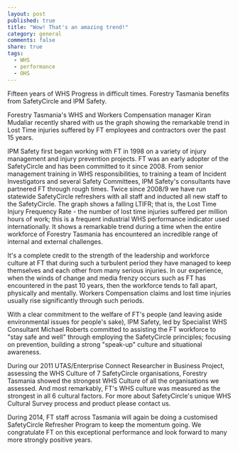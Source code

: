 ```yaml
---
layout: post
published: true
title: "Wow! That's an amazing trend!"
category: general
comments: false
share: true
tags: 
  - WHS
  - performance
  - OHS
---
```


Fifteen years of WHS Progress in difficult times. Forestry Tasmania benefits from SafetyCircle and IPM Safety.

Forestry Tasmania's WHS and Workers Compensation manager Kiran Mudaliar recently shared with us the graph showing the remarkable trend in Lost Time injuries suffered by FT employees and contractors over the past 15 years.

IPM Safety first began working with FT in 1998 on a variety of injury management and injury prevention projects. FT was an early adopter of the SafetyCircle and has been committed to it since 2008. From senior management training in WHS responsibilities, to training a team of Incident Investigators and several Safety Committees, IPM Safety's consultants have partnered FT through rough times. Twice since 2008/9 we have run statewide SafetyCircle refreshers with all staff and inducted all new staff to the SafetyCircle. The graph shows a falling LTIFR; that is, the Lost Time Injury Frequency Rate - the number of lost time injuries suffered per million hours of work; this is a frequent industrial WHS performance indicator used internationally. It shows a remarkable trend during a time when the entire workforce of Forestry Tasmania has encountered an incredible range of internal and external challenges.

It's a complete credit to the strength of the leadership and workforce culture at FT that during such a turbulent period they have managed to keep themselves and each other from many serious injuries. In our experience, when the winds of change and media frenzy occurs such as FT has encountered in the past 10 years, then the workforce tends to fall apart, physically and mentally. Workers Compensation claims and lost time injuries usually rise significantly through such periods.

With a clear commitment to the welfare of FT's people (and leaving aside environmental issues for people's sake), IPM Safety, led by Specialist WHS Consultant Michael Roberts committed to assisting the FT workforce to "stay safe and well" through employing the SafetyCircle principles; focusing on prevention, building a strong "speak-up" culture and situational awareness.

During our 2011 UTAS/Enterprise Connect Researcher in Business Project, assessing the WHS Culture of 7 SafetyCircle organisations, Forestry Tasmania showed the strongest WHS Culture of all the organisations we assessed. And most remarkably, FT's WHS culture was measured as the strongest in all 6 cultural factors. For more about SafetyCircle's unique WHS Cultural Survey process and product please contact us.

During 2014, FT staff across Tasmania will again be doing a customised SafetyCircle Refresher Program to keep the momentum going. We congratulate FT on this exceptional performance and look forward to many more strongly positive years.
